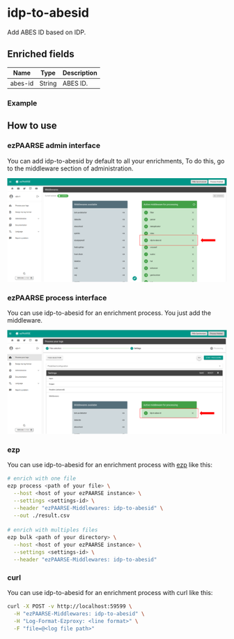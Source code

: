 # idp-to-abesid

Add ABES ID based on IDP.

## Enriched fields

| Name | Type | Description |
| --- | --- | --- |
| abes-id | String | ABES ID. |

### Example

## How to use

### ezPAARSE admin interface

You can add idp-to-abesid by default to all your enrichments, To do this, go to the middleware section of administration.

![image](./docs/admin-interface.png)

### ezPAARSE process interface

You can use idp-to-abesid for an enrichment process. You just add the middleware.

![image](./docs/process-interface.png)

### ezp

You can use idp-to-abesid for an enrichment process with [ezp](https://github.com/ezpaarse-project/node-ezpaarse) like this:

```bash
# enrich with one file
ezp process <path of your file> \
  --host <host of your ezPAARSE instance> \
  --settings <settings-id> \
  --header "ezPAARSE-Middlewares: idp-to-abesid" \
  --out ./result.csv

# enrich with multiples files
ezp bulk <path of your directory> \
  --host <host of your ezPAARSE instance> \
  --settings <settings-id> \
  --header "ezPAARSE-Middlewares: idp-to-abesid" 

```

### curl

You can use idp-to-abesid for an enrichment process with curl like this:

```bash
curl -X POST -v http://localhost:59599 \
  -H "ezPAARSE-Middlewares: idp-to-abesid" \
  -H "Log-Format-Ezproxy: <line format>" \
  -F "file=@<log file path>"

```